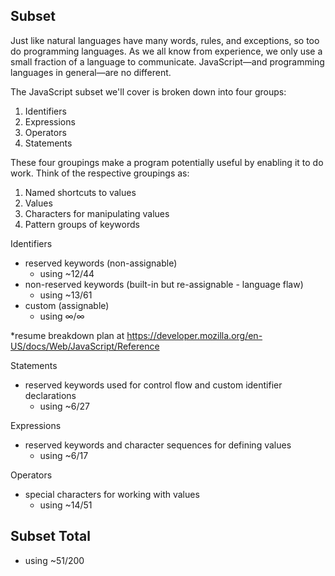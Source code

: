 ## Subset

Just like natural languages have many words, rules, and exceptions, so too do programming languages. As we all know from experience, we only use a small fraction of a language to communicate. JavaScript—and programming languages in general—are no different.

The JavaScript subset we'll cover is broken down into four groups:
1. Identifiers
2. Expressions
3. Operators
4. Statements

These four groupings make a program potentially useful by enabling it to do work. Think of the respective groupings as:
1. Named shortcuts to values
2. Values
3. Characters for manipulating values
4. Pattern groups of keywords



Identifiers
- reserved keywords (non-assignable)
  - using ~12/44
- non-reserved keywords (built-in but re-assignable - language flaw)
  - using ~13/61
- custom (assignable)
  - using ∞/∞

*resume breakdown plan at https://developer.mozilla.org/en-US/docs/Web/JavaScript/Reference

Statements
- reserved keywords used for control flow and custom identifier declarations
  - using ~6/27

Expressions
- reserved keywords and character sequences for defining values
  - using ~6/17

Operators
- special characters for working with values
  - using ~14/51

## Subset Total
 - using ~51/200
